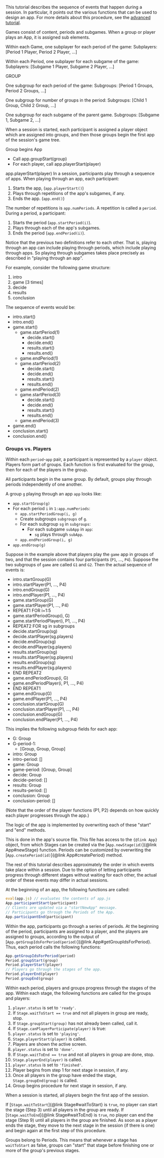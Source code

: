 This tutorial describes the sequence of events that happen during a session. In particular, it points out the various functions that can be used to design an app. For more details about this procedure, see the <a href="tutorial-session-flow-details.html">advanced tutorial</a>.

Games consist of content, periods and subgames. When a group or player plays an App, it is assigned sub elements.

Within each Game, one subplayer for each period of the game:
Subplayers: [Period 1 Player, Period 2 Player, ...]

Within each Period, one subplayer for each subgame of the game:
Subplayers: [Subgame 1 Player, Subgame 2 Player, ...]

GROUP

One subgroup for each period of the game:
Subgroups: [Period 1 Groups, Period 2 Groups, ...]

One subgroup for number of groups in the period:
Subgroups: [Child 1 Group, Child 2 Group, ...]

One subgroup for each subgame of the parent game.
Subgroups: [Subgame 1, Subgame 2, ...]



When a session is started, each participant is assigned a player object which are assigned into groups, and then those groups begin the first app of the session's game tree.

Group begins App
- Call app.groupStart(group)
- For each player, call app.playerStart(player)



app.playerStart(player)
In a session, participants play through a sequence of apps.
When playing through an app, each participant:

1. Starts the app, (`app.playerStart()`)
2. Plays through repetitions of the app's subgames, if any.
3. Ends the app. (`app.end()`)

The number of repetitions is `app.numPeriods`. A repetition is called a `period`. During a period, a participant:

1. Starts the period (`app.startPeriod(i)`).
2. Plays through each of the app's subgames.
3. Ends the period (`app.endPeriod(i)`).

Notice that the previous two definitions refer to each other. That is, playing through an app can include playing through periods, which include playing through apps. So playing through subgames takes place precisely as described in "playing through an app".

For example, consider the following game structure:
1. intro
2. game [3 times]
  1. decide
  2. results
3. conclusion

The sequence of events would be:
* intro.start()
* intro.end()
* game.start()
  * game.startPeriod(1)
    * decide.start()
    * decide.end()
    * results.start()
    * results.end()
  * game.endPeriod(1)
  * game.startPeriod(2)
    * decide.start()
    * decide.end()
    * results.start()
    * results.end()
  * game.endPeriod(2)
  * game.startPeriod(3)
    * decide.start()
    * decide.end()
    * results.start()
    * results.end()
  * game.endPeriod(3)
* game.end()
* conclusion.start()
* conclusion.end()

### Groups vs. Players
Within each `period`-`app` pair, a participant is represented by a `player` object. Players form part of groups. Each function is first evaluated for the group, then for each of the players in the group.

All participants begin in the same group. By default, groups play through periods independently of one another.

A group `g` playing through an app `app` looks like:
* `app.startGroup(g)`
* For each period `i` in `1:app.numPeriods`:
  * `app.startPeriodGroup(i, g)`
  * Create subgroups `subgroups` of `g`.
  * For each subgroup `sg` in `subgroups`:
    * For each subgame `subApp` in `app`:
      * `sg` plays through `subApp`.
  * `app.endPeriodGroup(i, g)`
* `app.endGroup(g)`

Suppose in the example above that players play the `game` app in groups of two, and that the session contains four participants (`P1`, ..., `P4`). Suppose the two subgroups of `game` are called `G1` and `G2`. Then the actual sequence of events is:

* intro.startGroup(G)
* intro.startPlayer(P1, ..., P4)
* intro.endGroup(G)
* intro.endPlayer(P1, ..., P4)
* game.startGroup(G)
* game.startPlayer(P1, ..., P4)
* REPEAT1 FOR i=1:5
* game.startPeriodGroup(i, G)
* game.startPeriodPlayer(i, P1, ..., P4)
* REPEAT2 FOR sg in subgroups
* decide.startGroup(sg)
* decide.startPlayer(sg.players)
* decide.endGroup(sg)
* decide.endPlayer(sg.players)
* results.startGroup(sg)
* results.startPlayer(sg.players)
* results.endGroup(sg)
* results.endPlayer(sg.players)
* END REPEAT2
* game.endPeriodGroup(i, G)
* game.endPeriodPlayer(i, P1, ..., P4)
* END REPEAT1
* game.endGroup(G)
* game.endPlayer(P1, ..., P4)
* conclusion.startGroup(G)
* conclusion.startPlayer(P1, ..., P4)
* conclusion.endGroup(G)
* conclusion.endPlayer(P1, ..., P4)

This implies the following subgroup fields for each app:
* G: Group
* G-period-1:
  * [Group, Group, Group]
* intro: Group
* intro-period: []
* game: Group
* game-period: [Group, Group]
* decide: Group
* decide-period: []
* results: Group
* results-period: []
* conclusion: Group
* conclusion-period: []

(Note that the order of the player functions (P1, P2) depends on how quickly each player progresses through the app.)

The logic of the app is implemented by overwriting each of these "start" and "end" methods.

This is done in the app's source file. This file has access to the `{@link App}` object, from which Stages can be created via the [`App.newStage(id)`]{@link App#newStage} function. Periods can be customized by overwriting the [`App.createPeriod(id)`]{@link App#createPeriod} method.

The rest of this tutorial describes approximately the order in which events take place within a session. Due to the option of letting participants progress through different stages without waiting for each other, the actual order of these events may differ in actual sessions.

At the beginning of an app, the following functions are called:

```javascript
eval(app.js) // evaluates the contents of app.js
App.participantStart(participant)
// Clients are updated via a "startNewApp" message.
// Participants go through the Periods of the App.
App.participantEnd(participant)
```

Within the app, participants go through a series of periods. At the beginning of the period, participants are assigned to a player, and the players are assigned to groups, according to the output of [`App.getGroupIdsForPeriod(period)`]{@link App#getGroupIdsForPeriod}. Thus, each period calls the following functions:

```javascript
App.getGroupIdsForPeriod(period)
Period.groupStart(group)
Period.playerStart(player)
// Players go through the stages of the app.
Period.playerEnd(player)
Period.groupEnd(group)
```

Within each period, players and groups progress through the stages of the app. Within each stage, the following functions are called for the groups and players:

1. `player.status` is set to `'ready'`.
2. If `Stage.waitToStart == true` and not all players in group are ready, stop.
3. If `Stage.groupStart(group)` has not already been called, call it.
4. If `Stage.canPlayerParticipate(player)` is true:
  1. `player.status` is set to `'playing'`.
  2. `Stage.playerStart(player)` is called.
  3. Players are shown the active screen.
  4. `player.status` is set to `'done'`.
  5. If `Stage.waitToEnd == true` and not all players in group are done, stop.
  6. `Stage.playerEnd(player)` is called.
5. `player.status` is set to `'finished'`.
6. Player begins from step 1 for next stage in session, if any.
7. Once all players in the group have ended the stage, `Stage.groupEnd(group)` is called.
8. Group begins procedure for next stage in session, if any.

When a session is started, all players begin the first app of the session.

If [`Stage.waitToStart`]{@link Stage#waitToStart} is `true`, no player can start the stage (Step 3) until all players in the group are ready.
If [`Stage.waitToEnd`]{@link Stage#waitToEnd} is `true`, no player can end the stage (Step 9) until all players in the group are finished.
As soon as a player ends the stage, they move to the next stage in the session (if there is one) and begin again at the first step of this procedure.

Groups belong to Periods. This means that whenever a stage has `waitToStart` as false, groups can "start" that stage before finishing one or more of the group's previous stages.
